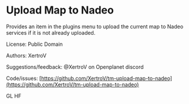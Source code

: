 # Upload Map to Nadeo

Provides an item in the plugins menu to upload the current map to Nadeo services if it is not already uploaded.

License: Public Domain

Authors: XertroV

Suggestions/feedback: @XertroV on Openplanet discord

Code/issues: [https://github.com/XertroV/tm-upload-map-to-nadeo](https://github.com/XertroV/tm-upload-map-to-nadeo)

GL HF

<!-- - Add auto upload + setting (thanks @Greep for the PR) -->

